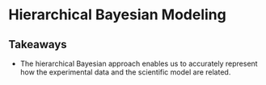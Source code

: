 # Hierarchical Bayesian Modeling

## Takeaways

+ The hierarchical Bayesian approach enables us to accurately represent how the experimental data and the scientific model are related.